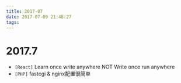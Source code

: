 ```yaml
---
title: 2017-07
date: 2017-07-09 21:48:27
tags:
---
```

# 2017.7

* `[React]` Learn once write anywhere NOT Write once run anywhere
* `[PHP]` fastcgi & nginx配置很简单

<!-- more -->